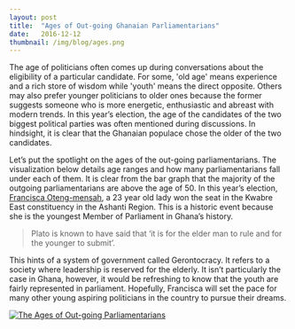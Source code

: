 ```yaml
---
layout: post 
title:  "Ages of Out-going Ghanaian Parliamentarians"
date:   2016-12-12 
thumbnail: /img/blog/ages.png
---
```


The age of politicians often comes up during conversations about the eligibility of a particular candidate. For some, 'old age' means experience and a rich store of wisdom while 'youth' means the direct opposite. Others may also prefer younger politicians to older ones because the former suggests someone who is more energetic, enthusiastic and abreast with modern trends. In this year’s election, the age of the candidates of the two biggest political parties was often mentioned during discussions. In hindsight, it is clear that the Ghanaian populace chose the older of the two candidates.

Let’s put the spotlight on the ages of the out-going parliamentarians. The visualization below details age ranges and how many parliamentarians fall under each of them. It is clear from the bar graph that the majority of the outgoing parliamentarians are above the age of 50. In this year’s election, [Francisca Oteng-mensah](https://www.facebook.com/Francisca2016MP/?fref=ts), a 23 year old lady won the seat in the Kwabre East constituency in the Ashanti Region. This is a historic event because she is the youngest Member of Parliament in Ghana’s history. 

>Plato is known to have said that ‘it is for the elder man to rule and for the younger to submit’.

This hints of a system of government called Gerontocracy. It refers to a society where leadership is reserved for the elderly. It isn’t particularly the case in Ghana, however, it would be refreshing to know that the youth are fairly represented in parliament. Hopefully, Francisca will set the pace for many other young aspiring politicians in the country to pursue their dreams.



<div class="center">
     <div class='tableauPlaceholder' id='viz1481291368309' style='position: relative'><noscript><a href='#'><img alt='The Ages of Out-going Parliamentarians  ' src='https:&#47;&#47;public.tableau.com&#47;static&#47;images&#47;Th&#47;TheAgesofOut-goingParliamentarians&#47;TheAgesofOut-goingParliamentarians&#47;1_rss.png' style='border: none' /></a></noscript><object class='tableauViz'  style='display:none;'><param name='host_url' value='https%3A%2F%2Fpublic.tableau.com%2F' /> <param name='site_root' value='' /><param name='name' value='TheAgesofOut-goingParliamentarians&#47;TheAgesofOut-goingParliamentarians' /><param name='tabs' value='no' /><param name='toolbar' value='yes' /><param name='static_image' value='https:&#47;&#47;public.tableau.com&#47;static&#47;images&#47;Th&#47;TheAgesofOut-goingParliamentarians&#47;TheAgesofOut-goingParliamentarians&#47;1.png' /> <param name='animate_transition' value='yes' /><param name='display_static_image' value='yes' /><param name='display_spinner' value='yes' /><param name='display_overlay' value='yes' /><param name='display_count' value='yes' /></object></div>                <script type='text/javascript'>                    var divElement = document.getElementById('viz1481291368309');                    var vizElement = divElement.getElementsByTagName('object')[0];                    vizElement.style.width='100%';vizElement.style.height=(divElement.offsetWidth*0.75)+'px';                    var scriptElement = document.createElement('script');                    scriptElement.src = 'https://public.tableau.com/javascripts/api/viz_v1.js';                    vizElement.parentNode.insertBefore(scriptElement, vizElement);                </script>


</div>